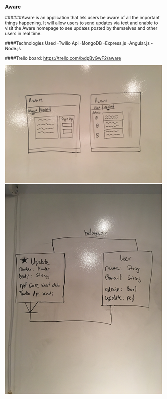 ### Aware

######Aware is an application that lets users be aware of all the important things happening. It will allow users to send updates via text and enable to visit the Aware homepage to see updates posted by themselves and other users in real time.

####Technologies Used
-Twilio Api
-MongoDB
-Express.js
-Angular.js
-Node.js

####Trello board: https://trello.com/b/dpBvGwF2/aware

![Wireframe](assets/images/IMG_3484.JPG)
![ERD](assets/images/IMG_3483.JPG)
